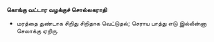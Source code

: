 **கொங்கு வட்டார வழக்குச் சொல்லகராதி**
- மரத்தை துண்டாக சிறிது சிறிதாக வெட்டுதல்; செராய பாத்து எடு இல்லீன்னா செலாக்கு ஏறிரு.

